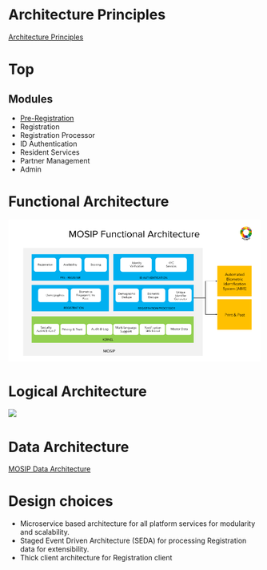 # Architecture Principles
[Architecture Principles](MOSIP-Architecture-Principles.md)

# Top 
## Modules
* [Pre-Registration](Pre-Registration.md)
* Registration
* Registration Processor
* ID Authentication
* Resident Services
* Partner Management
* Admin

# Functional Architecture
![](_images/MOSIP_functional_architecture.png)

# Logical Architecture
![](_images/arch_diagrams/MOSIP_logical_architecture_v0.1.png)

# Data Architecture
[MOSIP Data Architecture](https://github.com/mosip/documentation/wiki/MOSIP-Data-Architecture)

# Design choices
* Microservice based architecture for all platform services for modularity and scalability.
* Staged Event Driven Architecture (SEDA) for processing Registration data for extensibility.
* Thick client architecture for Registration client
